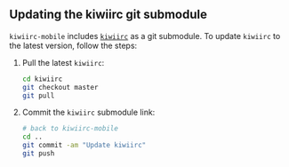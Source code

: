 ## Updating the kiwiirc git submodule

`kiwiirc-mobile` includes [`kiwiirc`](https://github.com/kiwiirc/kiwiirc) as a git submodule. To update 
`kiwiirc` to the latest version, follow the steps:

1. Pull the latest `kiwiirc`:
   ```bash
   cd kiwiirc
   git checkout master
   git pull
   ```

2. Commit the `kiwiirc` submodule link:
   ```bash
   # back to kiwiirc-mobile
   cd .. 
   git commit -am "Update kiwiirc"
   git push
   ```
